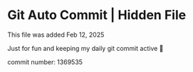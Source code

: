 # Git Auto Commit | Hidden File

This file was added Feb 12, 2025

Just for fun and keeping my daily git commit active 🤪

commit number: 1369535
